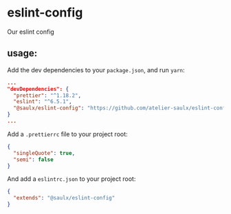 # eslint-config
Our eslint config

## usage:
Add the dev dependencies to your `package.json`, and run `yarn`:
```json
...
"devDependencies": {
  "prettier": "^1.18.2",
  "eslint": "^6.5.1",
  "@saulx/eslint-config": "https://github.com/atelier-saulx/eslint-config"
}
...
```
Add a `.prettierrc` file to your project root:
```json
{
  "singleQuote": true,
  "semi": false
}
```
And add a `eslintrc.json` to your project root:
```json
{
  "extends": "@saulx/eslint-config"
}
```
